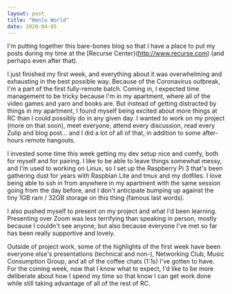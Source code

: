 ```yaml
---
layout: post
title: "Henlo World"
date: 2020-04-05
---
```


I'm putting together this bare-bones blog so that I have a place to put my posts during my time at the [Recurse Center}(http://www.recurse.com) (and perhaps even after that).

I just finished my first week, and everything about it was overwhelming and exhausting in the best possible way. Because of the Coronavirus outbreak, I'm a part of the first fully-remote batch. Coming in, I expected time management to be tricky because I'm in my apartment, where all of the video games and yarn and books are. But instead of getting distracted by things in my apartment, I found myself being excited about more things at RC than I could possibly do in any given day. I wanted to work on my project (more on that soon), meet everyone, attend every discussion, read every Zulip and blog post... and I did a lot of all of that, in addition to some after-hours remote hangouts.

I invested some time this week getting my dev setup nice and comfy, both for myself and for pairing. I like to be able to leave things somewhat messy, and I'm used to working on Linux, so I set up the Raspberry Pi 3 that's been gathering dust for years with Raspbian Lite and tmux and my dotfiles. I love being able to ssh in from anywhere in my apartment with the same session going from the day before, and I don't anticipate bumping up against the tiny 1GB ram / 32GB storage on this thing (famous last words).

I also pushed myself to present on my project and what I'd been learning. Presenting over Zoom was less terrifying than speaking in person, mostly because I couldn't see anyone, but also because everyone I've met so far has been really supportive and lovely.

Outside of project work, some of the highlights of the first week have been everyone else's presentations (technical and non-), Networking Club, Music Consumption Group, and all of the coffee chats (1:1s) I've gotten to have. For the coming week, now that I know what to expect, I'd like to be more deliberate about how I spend my time so that know I can get work done while still taking advantage of all of the rest of RC.
